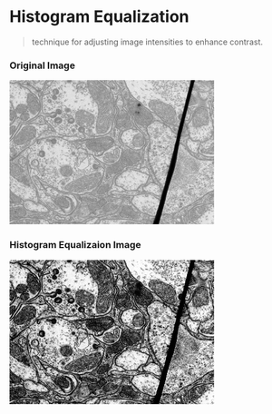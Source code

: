 # Histogram Equalization

> technique for adjusting image intensities to enhance contrast.

### Original Image

![out.png](./src.jpg)

### Histogram Equalizaion Image

![out.png](./out.jpg)
